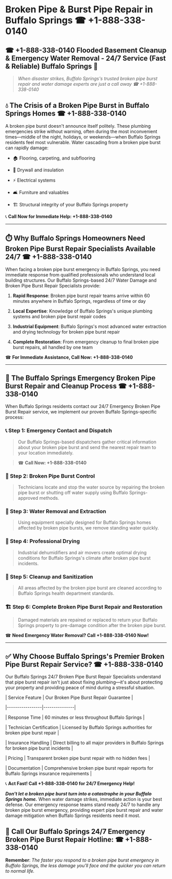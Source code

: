 # Broken Pipe & Burst Pipe Repair in Buffalo Springs ☎ +1-888-338-0140  
## ☎ +1-888-338-0140 Flooded Basement Cleanup & Emergency Water Removal - 24/7 Service (Fast & Reliable) Buffalo Springs 🚨  

> *When disaster strikes, Buffalo Springs's trusted broken pipe burst repair and water damage experts are just a call away ☎ +1-888-338-0140*  

## 💧 The Crisis of a Broken Pipe Burst in Buffalo Springs Homes ☎ +1-888-338-0140  

A broken pipe burst doesn't announce itself politely. These plumbing emergencies strike without warning, often during the most inconvenient times—middle of the night, holidays, or weekends—when Buffalo Springs residents feel most vulnerable. Water cascading from a broken pipe burst can rapidly damage:  

* 🏠 Flooring, carpeting, and subflooring  
* 🧱 Drywall and insulation  
* ⚡ Electrical systems  
* 🛋️ Furniture and valuables  
* 🏗️ Structural integrity of your Buffalo Springs property  

📞 **Call Now for Immediate Help: +1-888-338-0140**  

---  

## ⏱️ Why Buffalo Springs Homeowners Need Broken Pipe Burst Repair Specialists Available 24/7 ☎ +1-888-338-0140  

When facing a broken pipe burst emergency in Buffalo Springs, you need immediate response from qualified professionals who understand local building structures. Our Buffalo Springs-based 24/7 Water Damage and Broken Pipe Burst Repair Specialists provide:  

1. **Rapid Response**: Broken pipe burst repair teams arrive within 60 minutes anywhere in Buffalo Springs, regardless of time or day  
2. **Local Expertise**: Knowledge of Buffalo Springs's unique plumbing systems and broken pipe burst repair codes  
3. **Industrial Equipment**: Buffalo Springs's most advanced water extraction and drying technology for broken pipe burst repair  
4. **Complete Restoration**: From emergency cleanup to final broken pipe burst repairs, all handled by one team  

☎ **For Immediate Assistance, Call Now: +1-888-338-0140**  

---  

## 🔧 The Buffalo Springs Emergency Broken Pipe Burst Repair and Cleanup Process ☎ +1-888-338-0140  

When Buffalo Springs residents contact our 24/7 Emergency Broken Pipe Burst Repair service, we implement our proven Buffalo Springs-specific process:  

### 📞 Step 1: Emergency Contact and Dispatch  
> Our Buffalo Springs-based dispatchers gather critical information about your broken pipe burst and send the nearest repair team to your location immediately.  
> ☎ **Call Now: +1-888-338-0140**  

### 🚿 Step 2: Broken Pipe Burst Control  
> Technicians locate and stop the water source by repairing the broken pipe burst or shutting off water supply using Buffalo Springs-approved methods.  

### 🌊 Step 3: Water Removal and Extraction  
> Using equipment specially designed for Buffalo Springs homes affected by broken pipe bursts, we remove standing water quickly.  

### 💨 Step 4: Professional Drying  
> Industrial dehumidifiers and air movers create optimal drying conditions for Buffalo Springs's climate after broken pipe burst incidents.  

### 🧼 Step 5: Cleanup and Sanitization  
> All areas affected by the broken pipe burst are cleaned according to Buffalo Springs health department standards.  

### 🏗️ Step 6: Complete Broken Pipe Burst Repair and Restoration  
> Damaged materials are repaired or replaced to return your Buffalo Springs property to pre-damage condition after the broken pipe burst.  

☎ **Need Emergency Water Removal? Call +1-888-338-0140 Now!**  

---  

## ✅ Why Choose Buffalo Springs's Premier Broken Pipe Burst Repair Service? ☎ +1-888-338-0140  

Our Buffalo Springs 24/7 Broken Pipe Burst Repair Specialists understand that pipe burst repair isn't just about fixing plumbing—it's about protecting your property and providing peace of mind during a stressful situation.  

| Service Feature | Our Broken Pipe Burst Repair Guarantee |  
|-----------------|---------------|  
| Response Time | 60 minutes or less throughout Buffalo Springs |  
| Technician Certification | Licensed by Buffalo Springs authorities for broken pipe burst repair |  
| Insurance Handling | Direct billing to all major providers in Buffalo Springs for broken pipe burst incidents |  
| Pricing | Transparent broken pipe burst repair with no hidden fees |  
| Documentation | Comprehensive broken pipe burst repair reports for Buffalo Springs insurance requirements |  

📞 **Act Fast! Call +1-888-338-0140 for 24/7 Emergency Help!**  

***Don't let a broken pipe burst turn into a catastrophe in your Buffalo Springs home.*** When water damage strikes, immediate action is your best defense. Our emergency response teams stand ready 24/7 to handle any broken pipe burst emergency, providing expert pipe burst repair and water damage mitigation when Buffalo Springs residents need it most.  

## 📱 Call Our Buffalo Springs 24/7 Emergency Broken Pipe Burst Repair Hotline: ☎ +1-888-338-0140  

**Remember**: *The faster you respond to a broken pipe burst emergency in Buffalo Springs, the less damage you'll face and the quicker you can return to normal life.*